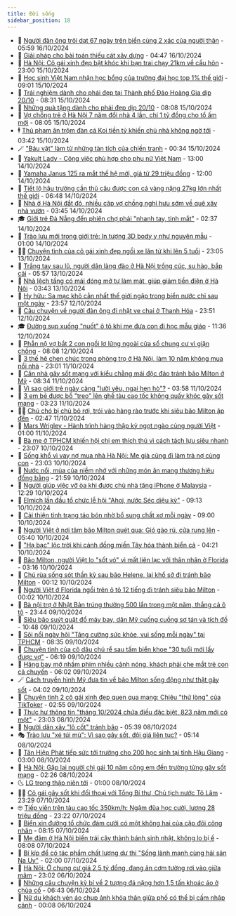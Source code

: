 ```yaml
---
title: Đời sống
sidebar_position: 18
---
```


<!-- dantri-doi-song:START -->
- 🥳 [Người đàn ông trôi dạt 67 ngày trên biển cùng 2 xác của người thân](https://dantri.com.vn/doi-song/nguoi-dan-ong-troi-dat-67-ngay-tren-bien-cung-2-xac-cua-nguoi-than-20241016121952790.htm) - 05:59 16/10/2024
- 🌁 [Giải pháp cho bài toán thiếu cát xây dựng](https://dantri.com.vn/doi-song/giai-phap-cho-bai-toan-thieu-cat-xay-dung-20241016112638387.htm) - 04:47 16/10/2024
- 👀 [Hà Nội: Cô gái xinh đẹp bật khóc khi bạn trai chạy 21km về cầu hôn](https://dantri.com.vn/doi-song/ha-noi-co-gai-xinh-dep-bat-khoc-khi-ban-trai-chay-21km-ve-cau-hon-20241015210206926.htm) - 23:00 15/10/2024
- 🐻 [Học sinh Việt Nam nhận học bổng của trường đại học top 1% thế giới](https://dantri.com.vn/doi-song/hoc-sinh-viet-nam-nhan-hoc-bong-cua-truong-dai-hoc-top-1-the-gioi-20241015150832629.htm) - 09:01 15/10/2024
- 🦅 [Trải nghiệm dành cho phái đẹp tại Thành phố Đảo Hoàng Gia dịp 20/10](https://dantri.com.vn/doi-song/trai-nghiem-danh-cho-phai-dep-tai-thanh-pho-dao-hoang-gia-dip-2010-20241015151858732.htm) - 08:31 15/10/2024
- 🦩 [Những quà tặng dành cho phái đẹp dịp 20/10](https://dantri.com.vn/doi-song/nhung-qua-tang-danh-cho-phai-dep-dip-2010-20241015150122899.htm) - 08:08 15/10/2024
- 🦏 [Vợ chồng trẻ ở Hà Nội 7 năm đổi nhà 4 lần, chi 1 tỷ đồng cho tổ ấm mới](https://dantri.com.vn/doi-song/vo-chong-tre-o-ha-noi-7-nam-doi-nha-4-lan-chi-1-ty-dong-cho-to-am-moi-20241015114109139.htm) - 08:05 15/10/2024
- 🕴 [Thủ phạm ăn trộm đàn cá Koi tiền tỷ khiến chủ nhà không ngờ tới](https://dantri.com.vn/doi-song/thu-pham-an-trom-dan-ca-koi-tien-ty-khien-chu-nha-khong-ngo-toi-20241015102321698.htm) - 03:42 15/10/2024
- 🪄 [&quot;Báu vật&quot; làm từ những tàn tích của chiến tranh](https://dantri.com.vn/doi-song/bau-vat-lam-tu-nhung-tan-tich-cua-chien-tranh-20241012185058897.htm) - 00:34 15/10/2024
- 🚦 [Yakult Lady - Công việc phù hợp cho phụ nữ Việt Nam](https://dantri.com.vn/doi-song/yakult-lady-cong-viec-phu-hop-cho-phu-nu-viet-nam-20241014184705140.htm) - 13:00 14/10/2024
- 🤔 [Yamaha Janus 125 ra mắt thế hệ mới, giá từ 29 triệu đồng](https://dantri.com.vn/doi-song/yamaha-janus-125-ra-mat-the-he-moi-gia-tu-29-trieu-dong-20241014170803733.htm) - 12:00 14/10/2024
- 🚦 [Tiết lộ hậu trường cần thủ câu được con cá vàng nặng 27kg lớn nhất thế giới](https://dantri.com.vn/doi-song/tiet-lo-hau-truong-can-thu-cau-duoc-con-ca-vang-nang-27kg-lon-nhat-the-gioi-20241014105653058.htm) - 06:48 14/10/2024
- 🐎 [Nhà ở Hà Nội đắt đỏ, nhiều cặp vợ chồng nghỉ hưu sớm về quê xây nhà vườn](https://dantri.com.vn/doi-song/nha-o-ha-noi-dat-do-nhieu-cap-vo-chong-nghi-huu-som-ve-que-xay-nha-vuon-20241014104457587.htm) - 03:45 14/10/2024
- 🎓 [Giới trẻ Đà Nẵng đến phiên chợ phải &quot;nhanh tay, tinh mắt&quot;](https://dantri.com.vn/doi-song/gioi-tre-da-nang-den-phien-cho-phai-nhanh-tay-tinh-mat-20241012201324540.htm) - 02:37 14/10/2024
- 🐘 [Trào lưu mới trong giới trẻ: In tượng 3D body y như nguyên mẫu](https://dantri.com.vn/doi-song/trao-luu-moi-trong-gioi-tre-in-tuong-3d-body-y-nhu-nguyen-mau-20241013120507206.htm) - 01:00 14/10/2024
- 🧑‍🏫 [Chuyện tình của cô gái xinh đẹp ngồi xe lăn từ khi lên 5 tuổi](https://dantri.com.vn/doi-song/chuyen-tinh-cua-co-gai-xinh-dep-ngoi-xe-lan-tu-khi-len-5-tuoi-20241013164911908.htm) - 23:05 13/10/2024
- 🦒 [Trắng tay sau lũ, người dân làng đào ở Hà Nội trồng cúc, su hào, bắp cải](https://dantri.com.vn/doi-song/trang-tay-sau-lu-nguoi-dan-lang-dao-o-ha-noi-trong-cuc-su-hao-bap-cai-20241013125650914.htm) - 05:57 13/10/2024
- 🧰 [Nhà lệch tầng có mái đóng mở tự làm mát, giúp giảm tiền điện ở Hà Nội](https://dantri.com.vn/doi-song/nha-lech-tang-co-mai-dong-mo-tu-lam-mat-giup-giam-tien-dien-o-ha-noi-20241011140404425.htm) - 03:43 13/10/2024
- 🧐 [Hy hữu: Sa mạc khô cằn nhất thế giới ngập trong biển nước chỉ sau một ngày](https://dantri.com.vn/doi-song/hy-huu-sa-mac-kho-can-nhat-the-gioi-ngap-trong-bien-nuoc-chi-sau-mot-ngay-20241012102111706.htm) - 23:57 12/10/2024
- 🌮 [Câu chuyện về người đàn ông đi nhặt ve chai ở Thanh Hóa](https://dantri.com.vn/doi-song/cau-chuyen-ve-nguoi-dan-ong-di-nhat-ve-chai-o-thanh-hoa-20241012160804788.htm) - 23:51 12/10/2024
- 🎓 [Đường sụp xuống &quot;nuốt&quot; ô tô khi mẹ đưa con đi học mẫu giáo](https://dantri.com.vn/doi-song/duong-sup-xuong-nuot-o-to-khi-me-dua-con-di-hoc-mau-giao-20241012150309629.htm) - 11:36 12/10/2024
- 🚀 [Phẫn nộ vợ bắt 2 con ngồi lơ lửng ngoài cửa sổ chung cư vì giận chồng](https://dantri.com.vn/doi-song/phan-no-vo-bat-2-con-ngoi-lo-lung-ngoai-cua-so-chung-cu-vi-gian-chong-20241012111021372.htm) - 08:08 12/10/2024
- 🤖 [3 thế hệ chen chúc trong phòng trọ ở Hà Nội, làm 10 năm không mua nổi nhà](https://dantri.com.vn/doi-song/3-the-he-chen-chuc-trong-phong-tro-o-ha-noi-lam-10-nam-khong-mua-noi-nha-20241011234406788.htm) - 23:01 11/10/2024
- 🤩 [Căn nhà gây sốt mạng với kiểu chằng mái độc đáo tránh bão Milton ở Mỹ](https://dantri.com.vn/doi-song/can-nha-gay-sot-mang-voi-kieu-chang-mai-doc-dao-tranh-bao-milton-o-my-20241011105250747.htm) - 08:34 11/10/2024
- 👹 [Vì sao giới trẻ ngày càng &quot;lười yêu, ngại hẹn hò&quot;?](https://dantri.com.vn/doi-song/vi-sao-gioi-tre-ngay-cang-luoi-yeu-ngai-hen-ho-20241008145546080.htm) - 03:58 11/10/2024
- 🦩 [3 em bé được bố &quot;treo&quot; lên ghế tàu cao tốc không quấy khóc gây sốt mạng](https://dantri.com.vn/doi-song/3-em-be-duoc-bo-treo-len-ghe-tau-cao-toc-khong-quay-khoc-gay-sot-mang-20241011101613589.htm) - 03:23 11/10/2024
- 🧑‍🏫 [Chú chó bị chủ bỏ rơi, trói vào hàng rào trước khi siêu bão Milton ập đến](https://dantri.com.vn/doi-song/chu-cho-bi-chu-bo-roi-troi-vao-hang-rao-truoc-khi-sieu-bao-milton-ap-den-20241011013158117.htm) - 02:47 11/10/2024
- 🌈 [Mars Wrigley - Hành trình hàng thập kỷ ngọt ngào cùng người Việt](https://dantri.com.vn/doi-song/mars-wrigley-hanh-trinh-hang-thap-ky-ngot-ngao-cung-nguoi-viet-20241010163129325.htm) - 01:00 11/10/2024
- 💃 [Bà mẹ ở TPHCM khiến hội chị em thích thú vì cách tách lựu siêu nhanh](https://dantri.com.vn/doi-song/ba-me-o-tphcm-khien-hoi-chi-em-thich-thu-vi-cach-tach-luu-sieu-nhanh-20241010100711425.htm) - 23:07 10/10/2024
- 💂 [Sống khổ vì vay nợ mua nhà Hà Nội: Mẹ già cũng đi làm trả nợ cùng con](https://dantri.com.vn/doi-song/song-kho-vi-vay-no-mua-nha-ha-noi-me-gia-cung-di-lam-tra-no-cung-con-20241010211327803.htm) - 23:03 10/10/2024
- 🦏 [Nước nổi, mùa của niềm nhớ với những món ăn mang thương hiệu đồng bằng](https://dantri.com.vn/doi-song/nuoc-noi-mua-cua-niem-nho-voi-nhung-mon-an-mang-thuong-hieu-dong-bang-20241009084404456.htm) - 21:59 10/10/2024
- 🤡 [Người giúp việc vỡ òa khi được chủ nhà tặng iPhone ở Malaysia](https://dantri.com.vn/doi-song/nguoi-giup-viec-vo-oa-khi-duoc-chu-nha-tang-iphone-o-malaysia-20241010182056304.htm) - 12:29 10/10/2024
- 🫶 [Elmich lần đầu tổ chức lễ hội &quot;Ahoj, nước Séc diệu kỳ&quot;](https://dantri.com.vn/doi-song/elmich-lan-dau-to-chuc-le-hoi-ahoj-nuoc-sec-dieu-ky-20241010160645093.htm) - 09:13 10/10/2024
- 💪 [Cải thiện tình trạng táo bón nhờ bổ sung chất xơ mỗi ngày](https://dantri.com.vn/doi-song/cai-thien-tinh-trang-tao-bon-nho-bo-sung-chat-xo-moi-ngay-20241010152811784.htm) - 09:00 10/10/2024
- 🦅 [Người Việt ở nơi tâm bão Milton quét qua: Gió gào rú, cửa rung lên](https://dantri.com.vn/doi-song/nguoi-viet-o-noi-tam-bao-milton-quet-qua-gio-gao-ru-cua-rung-len-20241010115617703.htm) - 05:40 10/10/2024
- 🧠 [&quot;Hạ bạc&quot; lộc trời khi cánh đồng miền Tây hóa thành biển cả](https://dantri.com.vn/doi-song/ha-bac-loc-troi-khi-canh-dong-mien-tay-hoa-thanh-bien-ca-20241010092711195.htm) - 04:21 10/10/2024
- 🦅 [Bão Milton, người Việt lo &quot;sốt vó&quot; vì mất liên lạc với thân nhân ở Florida](https://dantri.com.vn/doi-song/bao-milton-nguoi-viet-lo-sot-vo-vi-mat-lien-lac-voi-than-nhan-o-florida-20241010094909615.htm) - 03:16 10/10/2024
- 💪 [Chú rùa sống sót thần kỳ sau bão Helene, lại khổ sở đi tránh bão Milton](https://dantri.com.vn/doi-song/chu-rua-song-sot-than-ky-sau-bao-helene-lai-kho-so-di-tranh-bao-milton-20241009190539718.htm) - 00:12 10/10/2024
- 🧐 [Người Việt ở Florida ngồi trên ô tô 12 tiếng đi tránh siêu bão Milton](https://dantri.com.vn/doi-song/nguoi-viet-o-florida-ngoi-tren-o-to-12-tieng-di-tranh-sieu-bao-milton-20241009175254357.htm) - 00:02 10/10/2024
- 👀 [Bà nội trợ ở Nhật Bản trúng thưởng 500 lần trong một năm, thắng cả ô tô](https://dantri.com.vn/doi-song/ba-noi-tro-o-nhat-ban-trung-thuong-500-lan-trong-mot-nam-thang-ca-o-to-20241009225552038.htm) - 23:44 09/10/2024
- 🎉 [Siêu bão suýt quật đổ máy bay, dân Mỹ cuống cuồng sơ tán và tích đồ](https://dantri.com.vn/doi-song/sieu-bao-suyt-quat-do-may-bay-dan-my-cuong-cuong-so-tan-va-tich-do-20241009161432634.htm) - 10:48 09/10/2024
- 💂 [Sôi nổi ngày hội &quot;Tăng cường sức khỏe, vui sống mỗi ngày&quot; tại TPHCM](https://dantri.com.vn/doi-song/soi-noi-ngay-hoi-tang-cuong-suc-khoe-vui-song-moi-ngay-tai-tphcm-20241009151754652.htm) - 08:35 09/10/2024
- 🚀 [Chuyện tình của cô dâu chú rể sau tấm biển khoe &quot;30 tuổi mới lấy được vợ&quot;](https://dantri.com.vn/doi-song/chuyen-tinh-cua-co-dau-chu-re-sau-tam-bien-khoe-30-tuoi-moi-lay-duoc-vo-20241009123628818.htm) - 06:19 09/10/2024
- 👹 [Hãng bay mở nhầm phim nhiều cảnh nóng, khách phải che mắt trẻ con cả chuyến](https://dantri.com.vn/doi-song/hang-bay-mo-nham-phim-nhieu-canh-nong-khach-phai-che-mat-tre-con-ca-chuyen-20241009115824491.htm) - 06:02 09/10/2024
- 🪄 [Cách truyền hình Mỹ đưa tin về bão Milton sống động như thật gây sốt](https://dantri.com.vn/doi-song/cach-truyen-hinh-my-dua-tin-ve-bao-milton-song-dong-nhu-that-gay-sot-20241009104539819.htm) - 04:02 09/10/2024
- 🌁 [Chuyện tình 2 cô gái xinh đẹp quen qua mạng: Chiêu &quot;thử lòng&quot; của TikToker](https://dantri.com.vn/doi-song/chuyen-tinh-2-co-gai-xinh-dep-quen-qua-mang-chieu-thu-long-cua-tiktoker-20241007095628273.htm) - 02:55 09/10/2024
- 🌋 [Thực hư thông tin &quot;tháng 10/2024 chứa điều đặc biệt, 823 năm mới có một&quot;](https://dantri.com.vn/doi-song/thuc-hu-thong-tin-thang-102024-chua-dieu-dac-biet-823-nam-moi-co-mot-20241008163027144.htm) - 23:03 08/10/2024
- 🦆 [Người dân xây &quot;lô cốt&quot; tránh bão](https://dantri.com.vn/doi-song/nguoi-dan-xay-lo-cot-tranh-bao-20241008100500240.htm) - 05:39 08/10/2024
- 🎭 [Trào lưu &quot;xé túi mù&quot;: Vì sao gây sốt, đội giá liên tục?](https://dantri.com.vn/doi-song/trao-luu-xe-tui-mu-vi-sao-gay-sot-doi-gia-lien-tuc-20241008111154881.htm) - 05:14 08/10/2024
- 🤡 [Tân Hiệp Phát tiếp sức tới trường cho 200 học sinh tại tỉnh Hậu Giang](https://dantri.com.vn/doi-song/tan-hiep-phat-tiep-suc-toi-truong-cho-200-hoc-sinh-tai-tinh-hau-giang-20241008092113578.htm) - 03:00 08/10/2024
- 🦩 [Hà Nội: Gặp lại người chị gái 10 năm cõng em đến trường từng gây sốt mạng](https://dantri.com.vn/doi-song/ha-noi-gap-lai-nguoi-chi-gai-10-nam-cong-em-den-truong-tung-gay-sot-mang-20241008090239191.htm) - 02:26 08/10/2024
- 🌜 [LG trong thập niên tới](https://dantri.com.vn/doi-song/lg-trong-thap-nien-toi-20241007204209833.htm) - 01:00 08/10/2024
- 🧑‍🏫 [Cô gái gây sốt khi đối thoại với Tổng Bí thư, Chủ tịch nước Tô Lâm](https://dantri.com.vn/doi-song/co-gai-gay-sot-khi-doi-thoai-voi-tong-bi-thu-chu-tich-nuoc-to-lam-20241007215044315.htm) - 23:29 07/10/2024
- 🤓 [Tiếp viên trên tàu cao tốc 350km/h: Ngậm đũa học cười, lương 28 triệu đồng](https://dantri.com.vn/doi-song/tiep-vien-tren-tau-cao-toc-350kmh-ngam-dua-hoc-cuoi-luong-28-trieu-dong-20241007151426130.htm) - 23:22 07/10/2024
- 🤗 [Biển xin đường tổ chức đám cưới có một không hai của cặp đôi công nhân](https://dantri.com.vn/doi-song/bien-xin-duong-to-chuc-dam-cuoi-co-mot-khong-hai-cua-cap-doi-cong-nhan-20241007144433268.htm) - 08:15 07/10/2024
- 🦒 [Mẹ đảm ở Hà Nội biến trái cây thành bánh sinh nhật, không lo bị ế](https://dantri.com.vn/doi-song/me-dam-o-ha-noi-bien-trai-cay-thanh-banh-sinh-nhat-khong-lo-bi-e-20241007120959762.htm) - 08:08 07/10/2024
- 💂 [Bí kíp để có tác phẩm chất lượng dự thi &quot;Sống lành mạnh cùng hải sản Na Uy&quot;](https://dantri.com.vn/doi-song/bi-kip-de-co-tac-pham-chat-luong-du-thi-song-lanh-manh-cung-hai-san-na-uy-20241004172741169.htm) - 02:00 07/10/2024
- 🚀 [Hà Nội: Ở chung cư giá 2,5 tỷ đồng, đang ăn cơm tường rơi vào giữa mâm](https://dantri.com.vn/doi-song/ha-noi-o-chung-cu-gia-25-ty-dong-dang-an-com-tuong-roi-vao-giua-mam-20241004011905583.htm) - 23:02 06/10/2024
- 🐲 [Những câu chuyện kỳ bí về 2 tượng đá nặng hơn 1,5 tấn khoác áo ở chùa cổ](https://dantri.com.vn/doi-song/nhung-cau-chuyen-ky-bi-ve-2-tuong-da-nang-hon-15-tan-khoac-ao-o-chua-co-20241004133656627.htm) - 06:43 06/10/2024
- 🎡 [Nữ du khách vén áo chụp ảnh khỏa thân giữa phố có thể bị cấm nhập cảnh](https://dantri.com.vn/doi-song/nu-du-khach-ven-ao-chup-anh-khoa-than-giua-pho-co-the-bi-cam-nhap-canh-20241005141018215.htm) - 00:08 06/10/2024<!-- dantri-doi-song:END -->
